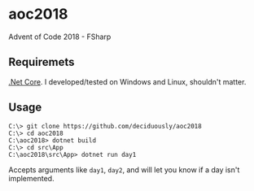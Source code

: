 # aoc2018

Advent of Code 2018 - FSharp

## Requiremets

[.Net Core](https://dotnet.microsoft.com/download).  I developed/tested on Windows and Linux, shouldn't matter.

## Usage

```
C:\> git clone https://github.com/deciduously/aoc2018
C:\> cd aoc2018
C:\aoc2018> dotnet build
C:\> cd src\App
C:\aoc2018\src\App> dotnet run day1
```

Accepts arguments like `day1`, `day2`, and will let you know if a day isn't implemented.